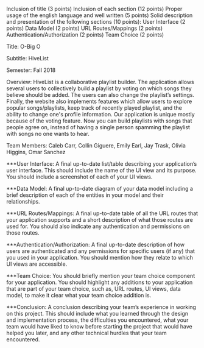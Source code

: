 ﻿Inclusion of title (3 points)Inclusion of each section (12 points)Proper usage of the english language and well written (5 points)Solid description and presentation of the following sections (10 points):User Interface (2 points)Data Model (2 points)URL Routes/Mappings (2 points)Authentication/Authorization (2 points)Team Choice (2 points)Title: O-Big OSubtitle: HiveListSemester: Fall 2018Overview: HiveList is a collaborative playlist builder. The application allows several users to collectively build a playlist by voting on which songs they believe should be added. The users can also change the playlist’s settings. Finally, the website also implements features which allow users to explore popular songs/playlists, keep track of recently played playlist, and the ability to change one's profile information. Our application is unique mostly because of the voting feature. Now you can build playlists with songs that people agree on, instead of having a single person spamming the playlist with songs no one wants to hear.Team Members: Caleb Carr, Collin Giguere, Emily Earl, Jay Trask, Olivia Higgins, Omar Sanchez***User Interface: A final up-to-date list/table describing your application’s user interface. This should include the name of the UI view and its purpose. You should include a screenshot of each of your UI views.***Data Model: A final up-to-date diagram of your data model including a brief description of each of the entities in your model and their relationships.***URL Routes/Mappings: A final up-to-date table of all the URL routes that your application supports and a short description of what those routes are used for. You should also indicate any authentication and permissions on those routes.***Authentication/Authorization: A final up-to-date description of how users are authenticated and any permissions for specific users (if any) that you used in your application. You should mention how they relate to which UI views are accessible.***Team Choice: You should briefly mention your team choice component for your application. You should highlight any additions to your application that are part of your team choice, such as, URL routes, UI views, data model, to make it clear what your team choice addition is.***Conclusion: A conclusion describing your team’s experience in working on this project. This should include what you learned through the design and implementation process, the difficulties you encountered, what your team would have liked to know before starting the project that would have helped you later, and any other technical hurdles that your team encountered.